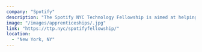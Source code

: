 ```yaml
---
company: "Spotify"
description: "The Spotify NYC Technology Fellowship is aimed at helping engineers just starting their careers in tech and provides an opportunity to work within a team and build upon current skills."
image: "/images/apprenticeships/.jpg"
link: "https://ttp.nyc/spotifyfellowship/"
location:
  - "New York, NY"
---
```

